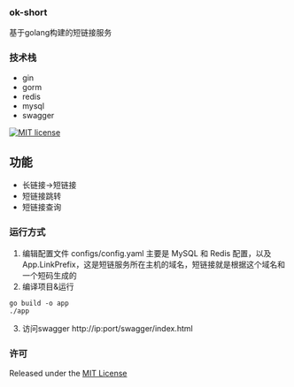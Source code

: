 ### ok-short
基于golang构建的短链接服务

### 技术栈
* gin
* gorm
* redis
* mysql
* swagger

[![MIT license](https://img.shields.io/badge/license-MIT-brightgreen.svg)](https://opensource.org/licenses/MIT)

## 功能
* 长链接->短链接
* 短链接跳转
* 短链接查询

### 运行方式
1. 编辑配置文件 configs/config.yaml
主要是 MySQL 和 Redis 配置，以及 App.LinkPrefix，这是短链服务所在主机的域名，短链接就是根据这个域名和一个短码生成的
2. 编译项目&运行
```shell script
go build -o app
./app
```
3. 访问swagger http://ip:port/swagger/index.html

### 许可
Released under the [MIT License](https://github.com/Joeyscat/ok-short/blob/master/LICENSE)